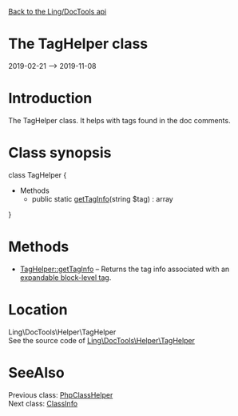 [Back to the Ling/DocTools api](https://github.com/lingtalfi/DocTools/blob/master/doc/api/Ling/DocTools.md)



The TagHelper class
================
2019-02-21 --> 2019-11-08






Introduction
============

The TagHelper class.
It helps with tags found in the doc comments.



Class synopsis
==============


class <span class="pl-k">TagHelper</span>  {

- Methods
    - public static [getTagInfo](https://github.com/lingtalfi/DocTools/blob/master/doc/api/Ling/DocTools/Helper/TagHelper/getTagInfo.md)(string $tag) : array

}






Methods
==============

- [TagHelper::getTagInfo](https://github.com/lingtalfi/DocTools/blob/master/doc/api/Ling/DocTools/Helper/TagHelper/getTagInfo.md) &ndash; Returns the tag info associated with an [expandable block-level tag](https://github.com/lingtalfi/DocTools/blob/master/doc/pages/doctool-markup-language.md#block-level-tags).





Location
=============
Ling\DocTools\Helper\TagHelper<br>
See the source code of [Ling\DocTools\Helper\TagHelper](https://github.com/lingtalfi/DocTools/blob/master/Helper/TagHelper.php)



SeeAlso
==============
Previous class: [PhpClassHelper](https://github.com/lingtalfi/DocTools/blob/master/doc/api/Ling/DocTools/Helper/PhpClassHelper.md)<br>Next class: [ClassInfo](https://github.com/lingtalfi/DocTools/blob/master/doc/api/Ling/DocTools/Info/ClassInfo.md)<br>
